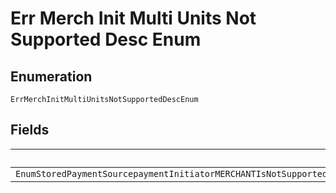 
# Err Merch Init Multi Units Not Supported Desc Enum

## Enumeration

`ErrMerchInitMultiUnitsNotSupportedDescEnum`

## Fields

| Name |
|  --- |
| `EnumStoredPaymentSourcepaymentInitiatorMERCHANTIsNotSupportedIfMoreThanOnePurchaseUnitIsPresentInTheOrderMerchantInitiatedPaymentsAreNotSupportedFromOrdersWithMoreThanOnePurchaseUnitPleaseRetryTheRequestWithMultipleOrderRequestsOneForEachPurchaseUnit` |

